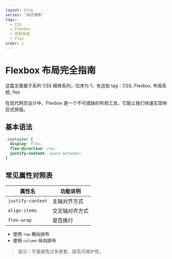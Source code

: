 ```yaml
---
layout: blog
series: "测试博客"
tags:
  - CSS
  - Flexbox
  - 布局系统
  - flex
order: 1
---
```


# Flexbox 布局完全指南

这篇文章属于系列 CSS 精修系列，位序为 1，有这些 tag：CSS, Flexbox, 布局系统, flex

在现代网页设计中，Flexbox 是一个不可或缺的布局工具，它能让我们快速实现响应式排版。

## 基本语法

```css
.container {
  display: flex;
  flex-direction: row;
  justify-content: space-between;
}
```

## 常见属性对照表

| 属性名             | 功能说明         |
|--------------------|------------------|
| `justify-content`  | 主轴对齐方式     |
| `align-items`      | 交叉轴对齐方式   |
| `flex-wrap`        | 是否换行         |

- 使用 `row` 横向排布
- 使用 `column` 纵向排布

> 提示：尽量避免过多嵌套，提高可维护性。

